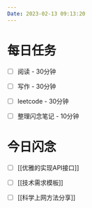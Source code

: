 ```yaml
---
Date: 2023-02-13 09:13:20
---
```


# 每日任务
- [ ] 阅读 - 30分钟
- [ ] 写作 - 30分钟
- [ ] leetcode - 30分钟
- [ ] 整理闪念笔记 - 10分钟


# 今日闪念
- [ ] [[优雅的实现API接口]]
- [ ] [[技术需求模板]]
- [ ] [[科学上网方法分享]]



